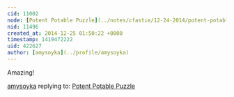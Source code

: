 ```yaml
---
cid: 11002
node: [Potent Potable Puzzle](../notes/cfastie/12-24-2014/potent-potable-puzzle)
nid: 11496
created_at: 2014-12-25 01:50:22 +0000
timestamp: 1419472222
uid: 422627
author: [amysoyka](../profile/amysoyka)
---
```


Amazing!

[amysoyka](../profile/amysoyka) replying to: [Potent Potable Puzzle](../notes/cfastie/12-24-2014/potent-potable-puzzle)

